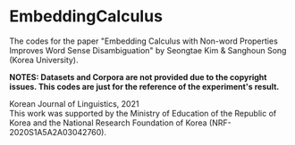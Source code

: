 # EmbeddingCalculus
The codes for the paper "Embedding Calculus with Non-word Properties Improves Word Sense Disambiguation" by Seongtae Kim & Sanghoun Song (Korea University).

**NOTES: Datasets and Corpora are not provided due to the copyright issues. This codes are just for the reference of the experiment's result.**


Korean Journal of Linguistics, 2021<br>
This work was supported by the Ministry of Education of the Republic of Korea and the National Research Foundation of Korea (NRF-2020S1A5A2A03042760).
